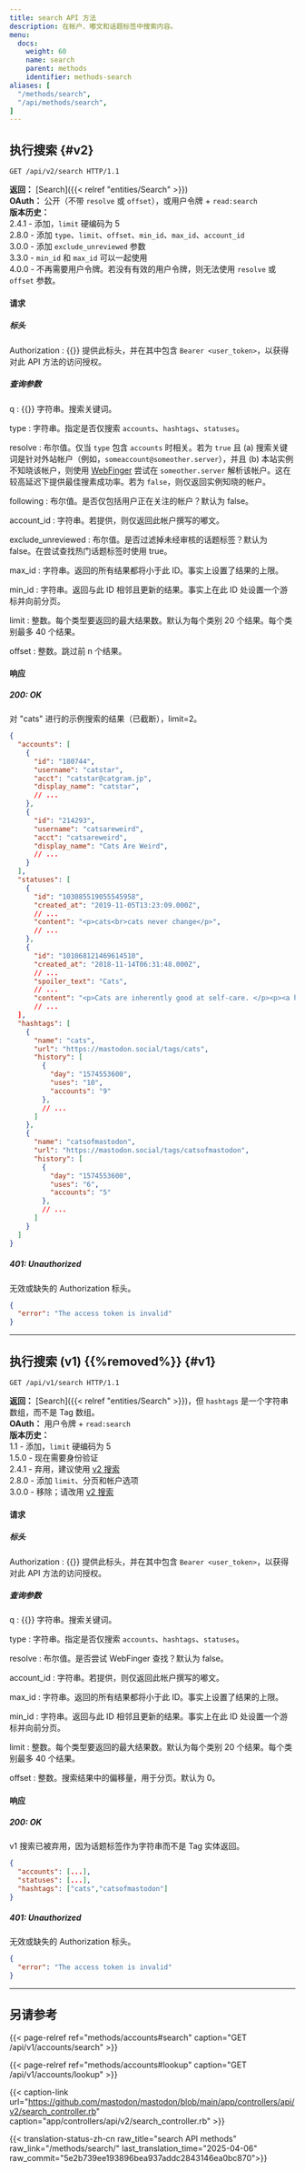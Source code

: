 ```yaml
---
title: search API 方法
description: 在帐户、嘟文和话题标签中搜索内容。
menu:
  docs:
    weight: 60
    name: search
    parent: methods
    identifier: methods-search
aliases: [
  "/methods/search",
  "/api/methods/search",
]
---
```


<style>
#TableOfContents ul ul ul {display: none}
</style>

## 执行搜索 {#v2}

```http
GET /api/v2/search HTTP/1.1
```

**返回：** [Search]({{< relref "entities/Search" >}})\
**OAuth：** 公开（不带 `resolve` 或 `offset`），或用户令牌 + `read:search`\
**版本历史：**\
2.4.1 - 添加，`limit` 硬编码为 5\
2.8.0 - 添加 `type`、`limit`、`offset`、`min_id`、`max_id`、`account_id`\
3.0.0 - 添加 `exclude_unreviewed` 参数\
3.3.0 - `min_id` 和 `max_id` 可以一起使用\
4.0.0 - 不再需要用户令牌。若没有有效的用户令牌，则无法使用 `resolve` 或 `offset` 参数。

#### 请求

##### 标头

Authorization
: {{<required>}} 提供此标头，并在其中包含 `Bearer <user_token>`，以获得对此 API 方法的访问授权。

##### 查询参数

q
: {{<required>}} 字符串。搜索关键词。

type
: 字符串。指定是否仅搜索 `accounts`、`hashtags`、`statuses`。

resolve
: 布尔值。仅当 `type` 包含 `accounts` 时相关。若为 `true` 且 (a) 搜索关键词是针对外站帐户（例如，`someaccount@someother.server`），并且 (b) 本站实例不知晓该帐户，则使用 [WebFinger](/spec/webfinger) 尝试在 `someother.server` 解析该帐户。这在较高延迟下提供最佳搜素成功率。若为 `false`，则仅返回实例知晓的帐户。

following
: 布尔值。是否仅包括用户正在关注的帐户？默认为 false。

account_id
: 字符串。若提供，则仅返回此帐户撰写的嘟文。

exclude_unreviewed
: 布尔值。是否过滤掉未经审核的话题标签？默认为 false。在尝试查找热门话题标签时使用 true。

max_id
: 字符串。返回的所有结果都将小于此 ID。事实上设置了结果的上限。

min_id
: 字符串。返回与此 ID 相邻且更新的结果。事实上在此 ID 处设置一个游标并向前分页。

limit
: 整数。每个类型要返回的最大结果数。默认为每个类别 20 个结果。每个类别最多 40 个结果。

offset
: 整数。跳过前 n 个结果。

#### 响应
##### 200: OK

对 "cats" 进行的示例搜索的结果（已截断），limit=2。

```json
{
  "accounts": [
    {
      "id": "180744",
      "username": "catstar",
      "acct": "catstar@catgram.jp",
      "display_name": "catstar",
      // ...
    },
    {
      "id": "214293",
      "username": "catsareweird",
      "acct": "catsareweird",
      "display_name": "Cats Are Weird",
      // ...
    }
  ],
  "statuses": [
    {
      "id": "103085519055545958",
      "created_at": "2019-11-05T13:23:09.000Z",
      // ...
      "content": "<p>cats<br>cats never change</p>",
      // ...
    },
    {
      "id": "101068121469614510",
      "created_at": "2018-11-14T06:31:48.000Z",
      // ...
      "spoiler_text": "Cats",
      // ...
      "content": "<p>Cats are inherently good at self-care. </p><p><a href=\"https://mspsocial.net/tags/cats\" class=\"mention hashtag\" rel=\"nofollow noopener noreferrer\" target=\"_blank\">#<span>cats</span></a></p>",
      // ...
  ],
  "hashtags": [
    {
      "name": "cats",
      "url": "https://mastodon.social/tags/cats",
      "history": [
        {
          "day": "1574553600",
          "uses": "10",
          "accounts": "9"
        },
        // ...
      ]
    },
    {
      "name": "catsofmastodon",
      "url": "https://mastodon.social/tags/catsofmastodon",
      "history": [
        {
          "day": "1574553600",
          "uses": "6",
          "accounts": "5"
        },
        // ...
      ]
    }
  ]
}
```

##### 401: Unauthorized

无效或缺失的 Authorization 标头。

```json
{
  "error": "The access token is invalid"
}
```

---

## 执行搜索 (v1) {{%removed%}} {#v1}

```http
GET /api/v1/search HTTP/1.1
```

**返回：** [Search]({{< relref "entities/Search" >}})，但 `hashtags` 是一个字符串数组，而不是 Tag 数组。\
**OAuth：** 用户令牌 + `read:search`\
**版本历史：**\
1.1 - 添加，`limit` 硬编码为 5\
1.5.0 - 现在需要身份验证\
2.4.1 - 弃用，建议使用 [v2 搜索](#v2)\
2.8.0 - 添加 `limit`、分页和帐户选项\
3.0.0 - 移除；请改用 [v2 搜索](#v2)

#### 请求

##### 标头

Authorization
: {{<required>}} 提供此标头，并在其中包含 `Bearer <user_token>`，以获得对此 API 方法的访问授权。

##### 查询参数

q
: {{<required>}} 字符串。搜索关键词。

type
: 字符串。指定是否仅搜索 `accounts`、`hashtags`、`statuses`。

resolve
: 布尔值。是否尝试 WebFinger 查找？默认为 false。

account_id
: 字符串。若提供，则仅返回此帐户撰写的嘟文。

max_id
: 字符串。返回的所有结果都将小于此 ID。事实上设置了结果的上限。

min_id
: 字符串。返回与此 ID 相邻且更新的结果。事实上在此 ID 处设置一个游标并向前分页。

limit
: 整数。每个类型要返回的最大结果数。默认为每个类别 20 个结果。每个类别最多 40 个结果。

offset
: 整数。搜索结果中的偏移量，用于分页。默认为 0。

#### 响应
##### 200: OK

v1 搜索已被弃用，因为话题标签作为字符串而不是 Tag 实体返回。

```json
{
  "accounts": [...],
  "statuses": [...],
  "hashtags": ["cats","catsofmastodon"]
}
```

##### 401: Unauthorized

无效或缺失的 Authorization 标头。

```json
{
  "error": "The access token is invalid"
}
```

---

## 另请参考

{{< page-relref ref="methods/accounts#search" caption="GET /api/v1/accounts/search" >}}

{{< page-relref ref="methods/accounts#lookup" caption="GET /api/v1/accounts/lookup" >}}

{{< caption-link url="https://github.com/mastodon/mastodon/blob/main/app/controllers/api/v2/search_controller.rb" caption="app/controllers/api/v2/search_controller.rb" >}}

{{< translation-status-zh-cn raw_title="search API methods" raw_link="/methods/search/" last_translation_time="2025-04-06" raw_commit="5e2b739ee193896bea937addc2843146ea0bc870">}}
